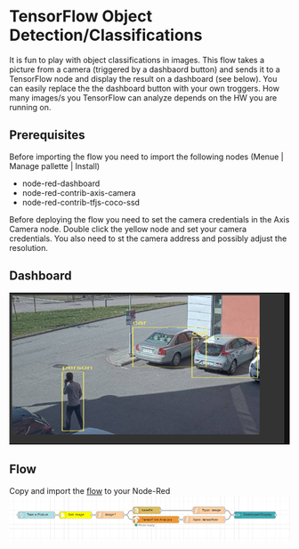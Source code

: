 # TensorFlow Object Detection/Classifications 
It is fun to play with object classifications in images.  This flow takes a picture from a camera (triggered by a dashbaord button) and sends it to a TensorFlow node and display the result on a dashboard (see below).
You can easily replace the the dashboard button with your own troggers.  How many images/s you TensorFlow can analyze depends on the HW you are running on.

## Prerequisites
Before importing the flow you need to import the following nodes (Menue | Manage pallette | Install)
- node-red-dashboard
- node-red-contrib-axis-camera
- node-red-contrib-tfjs-coco-ssd

Before deploying the flow you need to set the camera credentials in the Axis Camera node. Double click the yellow node and set your camera credentials.
You also need to st the camera address and possibly adjust the resolution.

## Dashboard
![Dashboard](pictures/dashboard.PNG)

## Flow
Copy and import the [flow](https://github.com/aintegration/flows/blob/master/tensorflow_object_detection/flow.json) to your Node-Red
![Flow](pictures/flow.PNG)
